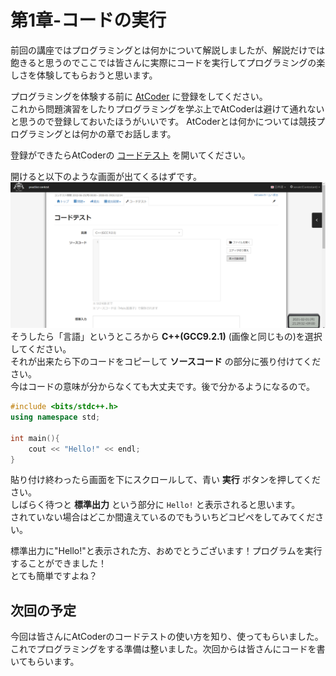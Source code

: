 # 第1章-コードの実行

前回の講座ではプログラミングとは何かについて解説しましたが、解説だけでは飽きると思うのでここでは皆さんに実際にコードを実行してプログラミングの楽しさを体験してもらおうと思います。

プログラミングを体験する前に [AtCoder](https://atcoder.jp) に登録をしてください。  
これから問題演習をしたりプログラミングを学ぶ上でAtCoderは避けて通れないと思うので登録しておいたほうがいいです。
AtCoderとは何かについては競技プログラミングとは何かの章でお話します。

登録ができたらAtCoderの [コードテスト](https://atcoder.jp/contests/practice/custom_test) を開いてください。

開けると以下のような画面が出てくるはずです。
![img](AtCoder-codetest-explain.png)
そうしたら「言語」というところから **C++(GCC9.2.1)** (画像と同じもの)を選択してください。  
それが出来たら下のコードをコピーして **ソースコード** の部分に張り付けてください。  
今はコードの意味が分からなくても大丈夫です。後で分かるようになるので。

```cpp
#include <bits/stdc++.h>
using namespace std;

int main(){
    cout << "Hello!" << endl;
}
```

貼り付け終わったら画面を下にスクロールして、青い **実行** ボタンを押してください。  
しばらく待つと **標準出力** という部分に `Hello!` と表示されると思います。  
されていない場合はどこか間違えているのでもういちどコピペをしてみてください。

標準出力に"Hello!"と表示された方、おめでとうございます！プログラムを実行することができました！  
とても簡単ですよね？

## 次回の予定

今回は皆さんにAtCoderのコードテストの使い方を知り、使ってもらいました。  
これでプログラミングをする準備は整いました。次回からは皆さんにコードを書いてもらいます。
